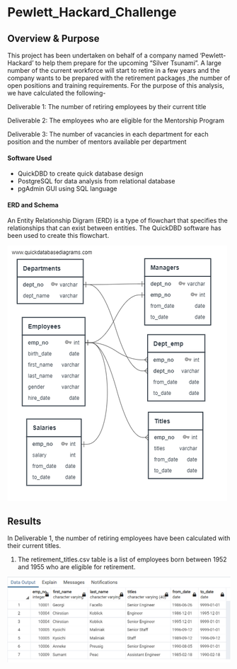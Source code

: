 # Pewlett_Hackard_Challenge

## Overview & Purpose

This project has been undertaken on behalf of a company named ‘Pewlett-Hackard’ to help them prepare for the upcoming “Silver Tsunami”. A large number of the current workforce will start to retire in a few years and the company wants to be prepared with the retirement packages ,the number of open positions and training requirements. For the purpose of this analysis, we have calculated the following-

Deliverable 1: The number of retiring employees by their current title

Deliverable 2: The employees who are eligible for the Mentorship Program

Deliverable 3: The number of vacancies in each department for each position and the number of mentors available per department

#### Software Used

- QuickDBD to create quick database design
- PostgreSQL for data analysis from relational database
- pgAdmin GUI using SQL language

#### ERD and Schema

An Entity Relationship Digram (ERD) is a type of flowchart that specifies the relationships that can exist between entities. The QuickDBD software has been used to create this flowchart.

![](images/EmployeeDB.png)

## Results

In Deliverable 1, the number of retiring employees have been calculated with their current titles.

1. The retirement_titles.csv table is a list of employees born between 1952 and 1955 who are eligible for retirement.

![](images/retirement_titles.png)



